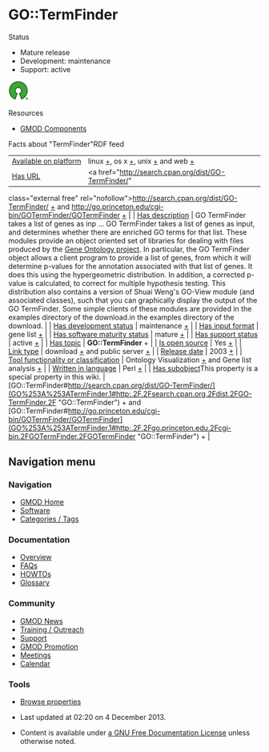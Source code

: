 



<span id="top"></span>




# <span dir="auto">GO::TermFinder</span>










Status



- Mature release
- Development: maintenance
- Support: active

  



<a href="http://opensource.org/" rel="nofollow"><img
src="https://raw.githubusercontent.com/GMOD/gmod.github.io/main/mediawiki/images/thumb/6/66/Osi_symbol.png/40px-Osi_symbol.png"
srcset="https://raw.githubusercontent.com/GMOD/gmod.github.io/main/mediawiki/images/thumb/6/66/Osi_symbol.png/60px-Osi_symbol.png 1.5x, https://raw.githubusercontent.com/GMOD/gmod.github.io/main/mediawiki/images/thumb/6/66/Osi_symbol.png/80px-Osi_symbol.png 2x"
width="40" height="39" alt="} is open source" /></a>


Resources




- [GMOD Components](Category%253AGMOD_Components "Category%253AGMOD Components")



<span class="smwfactboxhead">Facts about
"<span class="swmfactboxheadbrowse">TermFinder</span>"</span><span class="smwrdflink"><span class="rdflink">RDF
feed</span></span>

|  |  |
|----|----|
| [Available on platform](Property%253AAvailable_on_platform "Property:Available on platform") | linux <span class="smwsearch">[+](Special%253ASearchByProperty/Available-20on-20platform/linux "Special%253ASearchByProperty/Available-20on-20platform/linux")</span>, os x <span class="smwsearch">[+](Special%253ASearchByProperty/Available-20on-20platform/os-20x "Special%253ASearchByProperty/Available-20on-20platform/os-20x")</span>, unix <span class="smwsearch">[+](Special%253ASearchByProperty/Available-20on-20platform/unix "Special%253ASearchByProperty/Available-20on-20platform/unix")</span> and web <span class="smwsearch">[+](Special%253ASearchByProperty/Available-20on-20platform/web "Special%253ASearchByProperty/Available-20on-20platform/web")</span> |
| [Has URL](Property%253AHas_URL "Property:Has URL") | <a href="http://search.cpan.org/dist/GO-TermFinder/"
class="external free"
rel="nofollow">http://search.cpan.org/dist/GO-TermFinder/</a> <span class="smwsearch">[+](Special%253ASearchByProperty/Has-20URL/http%253A-2F-2Fsearch.cpan.org-2Fdist-2FGO-2DTermFinder-2F "Special%253ASearchByProperty/Has-20URL/http%253A-2F-2Fsearch.cpan.org-2Fdist-2FGO-2DTermFinder-2F")</span> and <a href="http://go.princeton.edu/cgi-bin/GOTermFinder/GOTermFinder"
class="external free"
rel="nofollow">http://go.princeton.edu/cgi-bin/GOTermFinder/GOTermFinder</a> <span class="smwsearch">[+](Special%253ASearchByProperty/Has-20URL/http%253A-2F-2Fgo.princeton.edu-2Fcgi-2Dbin-2FGOTermFinder-2FGOTermFinder "Special%253ASearchByProperty/Has-20URL/http%253A-2F-2Fgo.princeton.edu-2Fcgi-2Dbin-2FGOTermFinder-2FGOTermFinder")</span> |
| [Has description](Property%253AHas_description "Property:Has description") | GO TermFinder takes a list of genes as inp<span class="smw-highlighter" data-type="2" state="persistent" data-title="Information"><span class="smwtext"> … </span><span class="smwttcontent">GO TermFinder takes a list of genes as input, and determines whether there are enriched GO terms for that list. These modules provide an object oriented set of libraries for dealing with files produced by the <a href="http://www.geneontology.org/" class="external text"
rel="nofollow">Gene Ontology project</a>. In particular, the GO TermFinder object allows a client program to provide a list of genes, from which it will determine p-values for the annotation associated with that list of genes. It does this using the hypergeometric distribution. In addition, a corrected p-value is calculated, to correct for multiple hypothesis testing. This distribution also contains a version of Shuai Weng's GO-View module (and associated classes), such that you can graphically display the output of the GO TermFinder. Some simple clients of these modules are provided in the examples directory of the download.</span></span>in the examples directory of the download.  |
| [Has development status](Property%253AHas_development_status "Property:Has development status") | maintenance <span class="smwsearch">[+](Special%253ASearchByProperty/Has-20development-20status/maintenance "Special%253ASearchByProperty/Has-20development-20status/maintenance")</span> |
| [Has input format](Property%253AHas_input_format "Property:Has input format") | gene list <span class="smwsearch">[+](Special%253ASearchByProperty/Has-20input-20format/gene-20list "Special%253ASearchByProperty/Has-20input-20format/gene-20list")</span> |
| [Has software maturity status](Property%253AHas_software_maturity_status "Property:Has software maturity status") | mature <span class="smwsearch">[+](Special%253ASearchByProperty/Has-20software-20maturity-20status/mature "Special%253ASearchByProperty/Has-20software-20maturity-20status/mature")</span> |
| [Has support status](Property%253AHas_support_status "Property:Has support status") | active <span class="smwsearch">[+](Special%253ASearchByProperty/Has-20support-20status/active "Special%253ASearchByProperty/Has-20support-20status/active")</span> |
| [Has topic](Property%253AHas_topic "Property:Has topic") | **GO::TermFinder** <span class="smwsearch">+</span> |
| [Is open source](Property%253AIs_open_source "Property:Is open source") | Yes <span class="smwsearch">[+](Special%253ASearchByProperty/Is-20open-20source/Yes "Special%253ASearchByProperty/Is-20open-20source/Yes")</span> |
| [Link type](Property%253ALink_type "Property:Link type") | download <span class="smwsearch">[+](Special%253ASearchByProperty/Link-20type/download "Special%253ASearchByProperty/Link-20type/download")</span> and public server <span class="smwsearch">[+](Special%253ASearchByProperty/Link-20type/public-20server "Special%253ASearchByProperty/Link-20type/public-20server")</span> |
| [Release date](Property%253ARelease_date "Property:Release date") | 2003 <span class="smwsearch">[+](Special%253ASearchByProperty/Release-20date/2003 "Special%253ASearchByProperty/Release-20date/2003")</span> |
| [Tool functionality or classification](Property%253ATool_functionality_or_classification "Property:Tool functionality or classification") | Ontology Visualization <span class="smwsearch">[+](Special%253ASearchByProperty/Tool-20functionality-20or-20classification/Ontology-20Visualization "Special%253ASearchByProperty/Tool-20functionality-20or-20classification/Ontology-20Visualization")</span> and Gene list analysis <span class="smwsearch">[+](Special%253ASearchByProperty/Tool-20functionality-20or-20classification/Gene-20list-20analysis "Special%253ASearchByProperty/Tool-20functionality-20or-20classification/Gene-20list-20analysis")</span> |
| [Written in language](Property%253AWritten_in_language "Property:Written in language") | Perl <span class="smwsearch">[+](Special%253ASearchByProperty/Written-20in-20language/Perl "Special%253ASearchByProperty/Written-20in-20language/Perl")</span> |
| <span class="smw-highlighter" data-type="1" state="inline" data-title="Property"><span class="smwbuiltin">[Has subobject](Property%253AHas_subobject "Property:Has subobject")</span><span class="smwttcontent">This property is a special property in this wiki.</span></span> | [GO::TermFinder#http://search.cpan.org/dist/GO-TermFinder/](GO%253A%253ATermFinder.1#http:.2F.2Fsearch.cpan.org.2Fdist.2FGO-TermFinder.2F "GO::TermFinder") <span class="smwsearch">+</span> and [GO::TermFinder#http://go.princeton.edu/cgi-bin/GOTermFinder/GOTermFinder](GO%253A%253ATermFinder.1#http:.2F.2Fgo.princeton.edu.2Fcgi-bin.2FGOTermFinder.2FGOTermFinder "GO::TermFinder") <span class="smwsearch">+</span> |






## Navigation menu









### Navigation



- <span id="n-GMOD-Home">[GMOD Home](Main_Page)</span>
- <span id="n-Software">[Software](GMOD_Components)</span>
- <span id="n-Categories-.2F-Tags">[Categories /
  Tags](Categories)</span>




### Documentation



- <span id="n-Overview">[Overview](Overview)</span>
- <span id="n-FAQs">[FAQs](Category%253AFAQ)</span>
- <span id="n-HOWTOs">[HOWTOs](Category%253AHOWTO)</span>
- <span id="n-Glossary">[Glossary](Glossary)</span>




### Community



- <span id="n-GMOD-News">[GMOD News](GMOD_News)</span>
- <span id="n-Training-.2F-Outreach">[Training /
  Outreach](Training_and_Outreach)</span>
- <span id="n-Support">[Support](Support)</span>
- <span id="n-GMOD-Promotion">[GMOD Promotion](GMOD_Promotion)</span>
- <span id="n-Meetings">[Meetings](Meetings)</span>
- <span id="n-Calendar">[Calendar](Calendar)</span>




### Tools

- <span id="t-smwbrowselink"><a href="Special%253ABrowse/GO%253A%253ATermFinder" rel="smw-browse">Browse
  properties</a></span>



- <span id="footer-info-lastmod">Last updated at 02:20 on 4 December
  2013.</span>
<!-- - <span id="footer-info-viewcount">16,010 page views.</span> -->
- <span id="footer-info-copyright">Content is available under
  <a href="http://www.gnu.org/licenses/fdl-1.3.html" class="external"
  rel="nofollow">a GNU Free Documentation License</a> unless otherwise
  noted.</span>

<!-- -->



<!-- -->




